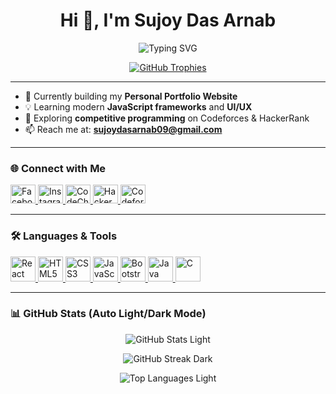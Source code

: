 <h1 align="center">Hi 👋, I'm Sujoy Das Arnab</h1>

<!-- Animated bio using SVG -->
<p align="center">
  <img src="https://readme-typing-svg.herokuapp.com?font=Fira+Code&size=24&duration=3000&pause=500&color=4F46E5&center=true&vCenter=true&width=435&lines=Frontend+Developer;Web+Enthusiast+from+Bangladesh+%F0%9F%87%A7%F0%9F%87%AD;Love+Clean+UI+%26+Coding+Challenges" alt="Typing SVG" />
</p>

<p align="center">
  <a href="https://github.com/sd-arnab">
    <img src="https://github-profile-trophy.vercel.app/?username=sd-arnab&theme=onedark&no-frame=true&row=1" alt="GitHub Trophies" />
  </a>
</p>

---

- 🔭 Currently building my **Personal Portfolio Website**
- 💡 Learning modern **JavaScript frameworks** and **UI/UX**
- 🎯 Exploring **competitive programming** on Codeforces & HackerRank
- 📫 Reach me at: **sujoydasarnab09@gmail.com**

---

### 🌐 Connect with Me

<p align="left">
  <a href="https://fb.com/sujoy das arnab" target="_blank">
    <img src="https://raw.githubusercontent.com/rahuldkjain/github-profile-readme-generator/master/src/images/icons/Social/facebook.svg" alt="Facebook" height="30" width="40" />
  </a>
  <a href="https://instagram.com/arnab__09" target="_blank">
    <img src="https://raw.githubusercontent.com/rahuldkjain/github-profile-readme-generator/master/src/images/icons/Social/instagram.svg" alt="Instagram" height="30" width="40" />
  </a>
  <a href="https://www.codechef.com/users/codewithearnab" target="_blank">
    <img src="https://cdn.jsdelivr.net/npm/simple-icons@3.1.0/icons/codechef.svg" alt="CodeChef" height="30" width="40" />
  </a>
  <a href="https://www.hackerrank.com/sujoy das arnab" target="_blank">
    <img src="https://raw.githubusercontent.com/rahuldkjain/github-profile-readme-generator/master/src/images/icons/Social/hackerrank.svg" alt="HackerRank" height="30" width="40" />
  </a>
  <a href="https://codeforces.com/profile/codewithe.arnab" target="_blank">
    <img src="https://raw.githubusercontent.com/rahuldkjain/github-profile-readme-generator/master/src/images/icons/Social/codeforces.svg" alt="Codeforces" height="30" width="40" />
  </a>
</p>

---

### 🛠️ Languages & Tools

<p align="left">
  <a href="https://reactjs.org" target="_blank" rel="noreferrer">
    <img src="https://cdn.jsdelivr.net/gh/devicons/devicon/icons/react/react-original.svg" alt="React" width="40" height="40" />
  </a>
  <a href="https://www.w3.org/html/" target="_blank" rel="noreferrer">
    <img src="https://cdn.jsdelivr.net/gh/devicons/devicon/icons/html5/html5-original.svg" alt="HTML5" width="40" height="40" />
  </a>
  <a href="https://www.w3schools.com/css/" target="_blank" rel="noreferrer">
    <img src="https://cdn.jsdelivr.net/gh/devicons/devicon/icons/css3/css3-original.svg" alt="CSS3" width="40" height="40" />
  </a>
  <a href="https://developer.mozilla.org/en-US/docs/Web/JavaScript" target="_blank" rel="noreferrer">
    <img src="https://cdn.jsdelivr.net/gh/devicons/devicon/icons/javascript/javascript-original.svg" alt="JavaScript" width="40" height="40" />
  </a>
  <a href="https://getbootstrap.com" target="_blank" rel="noreferrer">
    <img src="https://cdn.jsdelivr.net/gh/devicons/devicon/icons/bootstrap/bootstrap-original.svg" alt="Bootstrap" width="40" height="40" />
  </a>
  <a href="https://www.java.com" target="_blank" rel="noreferrer">
    <img src="https://cdn.jsdelivr.net/gh/devicons/devicon/icons/java/java-original.svg" alt="Java" width="40" height="40" />
  </a>
  <a href="https://www.cprogramming.com/" target="_blank" rel="noreferrer">
    <img src="https://cdn.jsdelivr.net/gh/devicons/devicon/icons/c/c-original.svg" alt="C" width="40" height="40" />
  </a>
</p>

---

### 📊 GitHub Stats (Auto Light/Dark Mode)

<p align="center">
  <img src="https://github-readme-stats.vercel.app/api?username=sd-arnab&show_icons=true&theme=default&locale=en" alt="GitHub Stats Light" />
</p>

<p align="center">
  <img src="https://github-readme-streak-stats.herokuapp.com/?user=sd-arnab&theme=dark" alt="GitHub Streak Dark" />
</p>

<p align="center">
  <img src="https://github-readme-stats.vercel.app/api/top-langs?username=sd-arnab&layout=compact&theme=default&locale=en" alt="Top Languages Light" />
</p>
